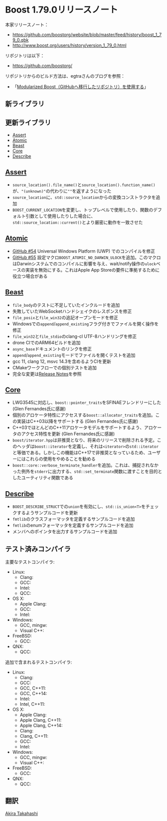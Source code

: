 # Boost 1.79.0リリースノート

本家リリースノート：

- <https://github.com/boostorg/website/blob/master/feed/history/boost_1_79_0.qbk>
- <http://www.boost.org/users/history/version_1_79_0.html>


リポジトリは以下：

- <https://github.com/boostorg/>


リポジトリからのビルド方法は、egtraさんのブログを参照：

- 「[Modularized Boost（GitHubへ移行したリポジトリ）を使用する](http://dev.activebasic.com/egtra/2013/12/03/620/)」


## 新ライブラリ


## 更新ライブラリ

- [Assert](#assert)
- [Atomic](#atomic)
- [Beast](#beast)
- [Core](#core)
- [Describe](#describe)


## <a id="assert" href="#assert">Assert</a>

- `source_location().file_name()`と`source_location().function_name()`が、`"(unknown)"`の代わりに`""`を返すようになった
- `source_location`に、`std::source_location`からの変換コンストラクタを追加
- `BOOST_CURRENT_LOCATION`を変更し、トップレベルで使用したり、関数のデフォルト引数として使用したりした場合に、`std::source_location::current()`とより厳密に動作を一致させた


## <a id="atomic" href="#atomic">Atomic</a>

- [GitHub #54](https://github.com/boostorg/atomic/issues/54) Universal Windows Platform (UWP) でのコンパイルを修正
- [GitHub #55](https://github.com/boostorg/atomic/issues/55) 設定マクロ`BOOST_ATOMIC_NO_DARWIN_ULOCK`を追加。このマクロはDarwinシステムでのコンパイルに影響を与え、wait/notify操作の`ulock`ベースの実装を無効にする。これはApple App Storeの要件に準拠するために役立つ場合がある


## <a id="beast" href="#beast">Beast</a>

- `file_body`のテストに不足していたインクルードを追加
- 失敗していたWebSocketハンドシェイクのレスポンスを修正
- `file_posix`と`file_win32`の追記オープンモードを修正
- Windowsでの`append`/`append_existing`フラグ付きでファイルを開く操作を修正
- `file_win32`と`file_stdio`のclang-cl UTF-8ハンドリングを修正
- drone CIでのARM64ビルドを追加
- `async_base`ドキュメントのリンクを修正
- `append`/`append_existing`モードでファイルを開くテストを追加
- gcc 11, clang 12, msvc 14.3を含めるようCIを更新
- CMakeワークフローでの個別テストを追加
- 完全な変更は[Release Notes](https://www.boost.org/doc/libs/release/libs/beast/doc/html/beast/release_notes.html)を参照


## <a id="core" href="#core">Core</a>

- LWG3545に対応し、`boost::pointer_traits`をSFINAEフレンドリーにした (Glen Fernandes氏に感謝)
- 個別のアロケータ特性にアクセスする`boost::allocator_traits`を追加。この実装はC++03以降をサポートする (Glen Fernandes氏に感謝)
- C++03でほとんどのC++11アロケータモデルをサポートするよう、アロケータのアクセス特性を更新 (Glen Fernandes氏に感謝)
- `boost/iterator.hpp`は非推奨となり、将来のリリースで削除される予定。このヘッダは`boost::iterator`を定義し、それは`<iterator>`の`std::iterator`と等価である。しかしこの機能はC++17で非推奨となっているため、ユーザーにはこれらの使用をやめることを勧める
- `boost::core::verbose_terminate_handler`を追加。これは、捕捉されなかった例外を`stderr`に出力する、`std::set_terminate`関数に渡すことを目的としたユーティリティ関数である


## <a id="describe" href="#describe">Describe</a>

- `BOOST_DESCRIBE_STRUCT`での`union`を有効にし、`std::is_union<T>`をチェックするようサンプルコードを更新
- `fmtlib`のクラスフォーマッタを定義するサンプルコードを追加
- `fmtlib`のenumフォーマッタを定義するサンプルコードを追加
- メンバへのポインタを出力するサンプルコードを追加


## テスト済みコンパイラ
主要なテストコンパイラ:

- Linux:
    - Clang:
    - GCC:
    - Intel:
    - QCC:
- OS X:
    - Apple Clang:
    - GCC:
    - Intel:
- Windows:
    - GCC, mingw:
    - Visual C++:
- FreeBSD:
    - GCC:
- QNX:
    - QCC:

追加で含まれるテストコンパイラ:

- Linux:
    - Clang:
    - GCC:
    - GCC, C++11:
    - GCC, C++14:
    - Intel:
    - Intel, C++11:
- OS X:
    - Apple Clang:
    - Apple Clang, C++11:
    - Apple Clang, C++14:
    - Clang:
    - Clang, C++11:
    - GCC:
    - Intel:
- Windows:
    - GCC, mingw:
    - Visual C++:
- FreeBSD:
    - GCC:
- QNX:
    - QCC:

## 翻訳
[Akira Takahashi](https://github.com/faithandbrave)

